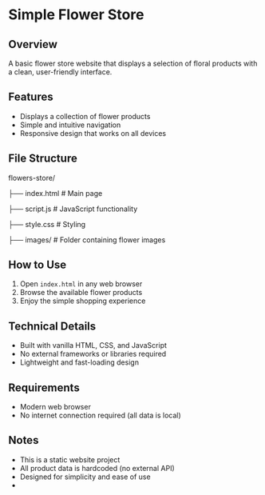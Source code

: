 # Simple Flower Store

## Overview
A basic flower store website that displays a selection of floral products with a clean, user-friendly interface.

## Features
- Displays a collection of flower products
- Simple and intuitive navigation
- Responsive design that works on all devices

## File Structure
flowers-store/

├── index.html # Main page

├── script.js # JavaScript functionality

├── style.css # Styling

├── images/ # Folder containing flower images


## How to Use
1. Open `index.html` in any web browser
2. Browse the available flower products
3. Enjoy the simple shopping experience

## Technical Details
- Built with vanilla HTML, CSS, and JavaScript
- No external frameworks or libraries required
- Lightweight and fast-loading design

## Requirements
- Modern web browser
- No internet connection required (all data is local)

## Notes
- This is a static website project
- All product data is hardcoded (no external API)
- Designed for simplicity and ease of use
- 
